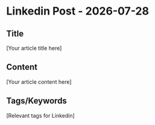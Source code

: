 # Linkedin Post - 2026-07-28

## Title
[Your article title here]

## Content
[Your article content here]

## Tags/Keywords
[Relevant tags for Linkedin]
